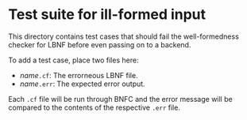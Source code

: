 Test suite for ill-formed input
===============================

This directory contains test cases that should fail the
well-formedness checker for LBNF before even passing on to a backend.

To add a test case, place two files here:

  * _name_`.cf`: The errorneous LBNF file.
  * _name_`.err`: The expected error output.

Each `.cf` file will be run through BNFC and the error message will be
compared to the contents of the respective `.err` file.
